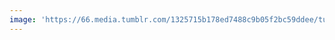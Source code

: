 ```yaml
---
image: 'https://66.media.tumblr.com/1325715b178ed7488c9b05f2bc59ddee/tumblr_nsi11mVGXB1tbdx3so1_1280.jpg'
---
```

